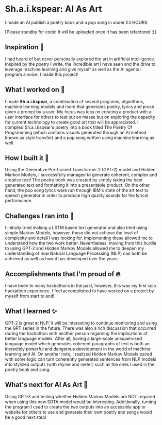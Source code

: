 # Sh.a.i.kspear: AI As Art

I made an AI publish a poetry book and a pop song in under 24 HOURS

[Please standby for code! It will be uploaded once it has been refactored :)]

## Inspiration 💭

I had heard of but never personally explored the art in artificial intelligence. Inspired by the poetry I write, the incredible art I have seen and the drive to leverage machine learning and give myself as well as the AI agents I program a voice, I made this project!

## What I worked on 👀

I made **Sh.a.i.kspear**, a combination of several programs, algorithms, machine learning models and more that generates poetry, lyrics and prose given a prompt by a user. My focus was less on creating a product with a user interface for others to test out en masse but on exploring the capacity for current technology to create good art that will be appreciated. I compiled Sh.a.i.kspear's poetry into a book titled The Poetry Of Programming (which contains visuals generated through an AI method known as style transfer) and a pop song written using machine learning as well.

## How I built it 🦾

Using the Generative Pre-trained Transformer 2 (GPT-2) model and Hidden Markov Models, I successfully managed to generate coherent, complex and creative text! The poetry book was created by simply taking the best generated text and formatting it into a presentable product. On the other hand, the pop song lyrics were run through IBM's state of the art text to speech generator in order to produce high quality sounds for the lyrical performance. 

## Challenges I ran into 🧠

I initially tried making a LSTM based text generator and also tried using simple Markov Models, however, these did not achieve the level of complexity and detail I was looking for. Implementing these allowed me to understand how the two work better. Nevertheless, moving from this hurdle to using GPT-2 and Hidden Markov Models allowed me to deepen my understanding of how Natural Language Processing (NLP) can both be achieved as well as how it has developed over the years. 

## Accomplishments that I'm proud of 🔥

I have been to many hackathons in the past, however, this was my first solo hackathon experience. I feel accomplished to have worked on a project by myself from start to end! 

## What I learned ✨

GPT-2 is great at NLP! It will be interesting to continue monitoring and using the GPT series in the future. There was also a rich discussion that occurred during the hackathon with another person regarding the implications of better language models. After all, having a large-scale unsupervised language model which generates coherent paragraphs of text is both an incredibly powerful and dangerous development in the world of machine learning and AI. On another note, I realized Hidden Markov Models paired with some logic can turn coherently generated sentences from NLP models into stylized outputs (with rhyme and meter) such as the ones I used in the poetry book and song. 

## What's next for AI As Art 🚀

Using GPT-3 and testing whether Hidden Markov Models are NOT required when using this new SOTA model would be interesting. Additionally, turning the program I used to create the two outputs into an accessible app or website for others to use and generate their own poetry and songs would be a good next step! 
